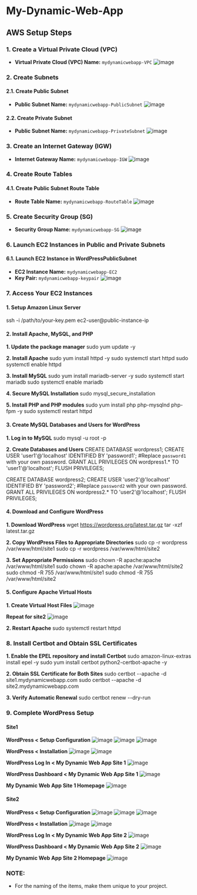 # My-Dynamic-Web-App

## AWS Setup Steps

### 1. Create a Virtual Private Cloud (VPC)
- **Virtual Private Cloud (VPC) Name:** `mydynamicwebapp-VPC`
![image](https://github.com/user-attachments/assets/e01c3420-4a40-4669-9c6e-324da0fb8b94)


### 2. Create Subnets

#### 2.1. Create Public Subnet
- **Public Subnet Name:** `mydynamicwebapp-PublicSubnet`
![image](https://github.com/user-attachments/assets/5332543a-4aa2-4633-bb02-db898a7a9cdf)

#### 2.2. Create Private Subnet
- **Public Subnet Name:** `mydynamicwebapp-PrivateSubnet`
![image](https://github.com/user-attachments/assets/b648b4f0-c2b4-4c26-a1cc-2b91fd4d5bde)


### 3. Create an Internet Gateway (IGW)
- **Internet Gateway Name:** `mydynamicwebapp-IGW`
![image](https://github.com/user-attachments/assets/71c82794-e3c8-4b31-b869-81a053710d2c)


### 4. Create Route Tables

#### 4.1. Create Public Subnet Route Table
- **Route Table Name:** `mydynamicwebapp-RouteTable`
![image](https://github.com/user-attachments/assets/db73da70-1a42-48f7-a4c5-0a140d99d28f)


### 5. Create Security Group (SG)
- **Security Group Name:** `mydynamicwebapp-SG`
![image](https://github.com/user-attachments/assets/44f87670-bc0d-456c-baef-70c3cb8314dc)

### 6. Launch EC2 Instances in Public and Private Subnets

#### 6.1. Launch EC2 Instance in WordPressPublicSubnet
- **EC2 Instance Name:** `mydynamicwebapp-EC2`
- **Key Pair:** `mydynamicwebapp-keypair`
![image](https://github.com/user-attachments/assets/6a7505c2-ba3e-46e7-aeb9-6dc53d9eae7f)

### 7. Access Your EC2 Instances

#### 1. Setup Amazon Linux Server
ssh -i /path/to/your-key.pem ec2-user@public-instance-ip

#### 2. Install Apache, MySQL, and PHP
**1. Update the package manager**
sudo yum update -y

**2. Install Apache**
sudo yum install httpd -y
sudo systemctl start httpd
sudo systemctl enable httpd

**3. Install MySQL**
sudo yum install mariadb-server -y
sudo systemctl start mariadb
sudo systemctl enable mariadb

**4. Secure MySQL Installation**
sudo mysql_secure_installation

**5. Install PHP and PHP modules**
sudo yum install php php-mysqlnd php-fpm -y
sudo systemctl restart httpd

#### 3. Create MySQL Databases and Users for WordPress
**1. Log in to MySQL**
sudo mysql -u root -p

**2. Create Databases and Users**
CREATE DATABASE wordpress1;
CREATE USER 'user1'@'localhost' IDENTIFIED BY 'password1'; #Replace `password1` with your own password.
GRANT ALL PRIVILEGES ON wordpress1.* TO 'user1'@'localhost';
FLUSH PRIVILEGES;

CREATE DATABASE wordpress2;
CREATE USER 'user2'@'localhost' IDENTIFIED BY 'password2'; #Replace `password2` with your own password.
GRANT ALL PRIVILEGES ON wordpress2.* TO 'user2'@'localhost';
FLUSH PRIVILEGES;

#### 4. Download and Configure WordPress
**1. Download WordPress**
wget https://wordpress.org/latest.tar.gz
tar -xzf latest.tar.gz

**2. Copy WordPress Files to Appropriate Directories**
sudo cp -r wordpress /var/www/html/site1
sudo cp -r wordpress /var/www/html/site2

**3. Set Appropriate Permissions**
sudo chown -R apache:apache /var/www/html/site1
sudo chown -R apache:apache /var/www/html/site2
sudo chmod -R 755 /var/www/html/site1
sudo chmod -R 755 /var/www/html/site2

#### 5. Configure Apache Virtual Hosts
**1. Create Virtual Host Files**
![image](https://github.com/user-attachments/assets/a80b2a40-ce0b-4e7b-bedc-cf24a63ea114)

**Repeat for site2**
![image](https://github.com/user-attachments/assets/c8bc93cc-d598-4344-9d62-cbbb6ebc2336)

**2. Restart Apache**
sudo systemctl restart httpd

### 8. Install Certbot and Obtain SSL Certificates

**1. Enable the EPEL repository and install Certbot**
sudo amazon-linux-extras install epel -y
sudo yum install certbot python2-certbot-apache -y

**2. Obtain SSL Certificate for Both Sites**
sudo certbot --apache -d site1.mydynamicwebapp.com
sudo certbot --apache -d site2.mydynamicwebapp.com

**3. Verify Automatic Renewal**
sudo certbot renew --dry-run

### 9. Complete WordPress Setup

#### Site1
**WordPress < Setup Configuration**
![image](https://github.com/user-attachments/assets/09547921-39d1-4f98-970d-db1ad4f962a4)
![image](https://github.com/user-attachments/assets/09d3a525-c104-4843-96cb-141e9a434fb4)
![image](https://github.com/user-attachments/assets/7424e2a9-755e-4d63-bcf0-12c353ff5fcb)

**WordPress < Installation**
![image](https://github.com/user-attachments/assets/83f2853f-e220-49a5-9050-e8318a0aa62b)
![image](https://github.com/user-attachments/assets/ee82fc65-1731-4565-b8c8-8573769d19f1)

**WordPress Log In < My Dynamic Web App Site 1**
![image](https://github.com/user-attachments/assets/5c111aba-466e-40ea-a187-7328434242bb)

**WordPress Dashboard < My Dynamic Web App Site 1**
![image](https://github.com/user-attachments/assets/06b940a5-6cca-47c2-bd2c-d01d10d26e53)

**My Dynamic Web App Site 1 Homepage**
![image](https://github.com/user-attachments/assets/de734977-faca-4883-ba33-ce3e9731450a)

#### Site2
**WordPress < Setup Configuration**
![image](https://github.com/user-attachments/assets/3f53b094-4263-4937-89b8-ddc2bee3478c)
![image](https://github.com/user-attachments/assets/800fbd19-90cf-4a6b-a5df-78469270efc9)
![image](https://github.com/user-attachments/assets/ac80f65d-6a77-42aa-8115-4ae8f0b82ebc)

**WordPress < Installation**
![image](https://github.com/user-attachments/assets/82f860c7-ec82-4593-89d9-a9af15a0b1c5)
![image](https://github.com/user-attachments/assets/57036592-c93b-4e45-839b-060ccf0b3bad)

**WordPress Log In < My Dynamic Web App Site 2**
![image](https://github.com/user-attachments/assets/0a548c81-f8bf-42b6-a6bc-96ca24aba291)

**WordPress Dashboard < My Dynamic Web App Site 2**
![image](https://github.com/user-attachments/assets/fba067a3-a0e2-4317-8290-233f9baaa459)

**My Dynamic Web App Site 2 Homepage**
![image](https://github.com/user-attachments/assets/edccce9d-c80a-4bf2-bfef-f092a7554bae)

### NOTE:
- For the naming of the items, make them unique to your project.
